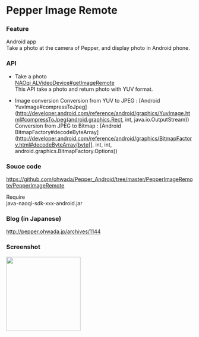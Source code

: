 Pepper Image Remote
===============

### Feature
Android app <br/>
Take a photo at the camera of Pepper, and display photo in Android phone. <br/>

### API
- Take a photo <br/>
[NAOqi ALVideoDevice#getImageRemote](http://doc.aldebaran.com/2-1/naoqi/vision/alvideodevice-api.html#ALVideoDeviceProxy::getImageRemote__ssCR) <br/>
This API take a photo and return photo with YUV format. <br/>

- Image conversion
Conversion from YUV to JPEG : [Android YuvImage#compressToJpeg](http://developer.android.com/reference/android/graphics/YuvImage.html#compressToJpeg(android.graphics.Rect, int, java.io.OutputStream)) <br/>
Conversion from JPEG to Bitmap : [Android BitmapFactory#decodeByteArray](http://developer.android.com/reference/android/graphics/BitmapFactory.html#decodeByteArray(byte[], int, int, android.graphics.BitmapFactory.Options)) <br/>

### Souce code
https://github.com/ohwada/Pepper_Android/tree/master/PepperImageRemote/PepperImageRemote <br/>

Require <br/>
java-naoqi-sdk-xxx-android.jar <br/>

### Blog (in Japanese)
http://pepper.ohwada.jp/archives/1144

### Screenshot
<img src="https://raw.githubusercontent.com/ohwada/Pepper_Android/master/PepperImageRemote/docs/screen.png" width="200" /> <br/>
